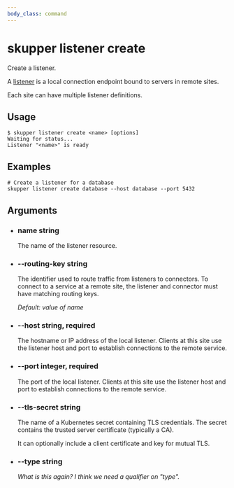 ```yaml
---
body_class: command
---
```


# skupper listener create

Create a listener.

A [listener][listener] is a local connection endpoint bound to
servers in remote sites.

Each site can have multiple listener definitions.

[listener]: concepts.html#listener

## Usage

~~~ shell
$ skupper listener create <name> [options]
Waiting for status...
Listener "<name>" is ready
~~~

## Examples

~~~
# Create a listener for a database
skupper listener create database --host database --port 5432
~~~

## Arguments

- <h3 id="name">name <span class="argument-info">string</span></h3>

  The name of the listener resource.

- <h3 id="--routing-key">--routing-key <span class="argument-info">string</span></h3>

  The identifier used to route traffic from listeners to
  connectors.  To connect to a service at a remote site, the
  listener and connector must have matching routing keys.

  _Default:_ _value of name_

- <h3 id="--host">--host <span class="argument-info">string, required</span></h3>

  The hostname or IP address of the local listener.  Clients
  at this site use the listener host and port to
  establish connections to the remote service.

- <h3 id="--port">--port <span class="argument-info">integer, required</span></h3>

  The port of the local listener.  Clients at this site use
  the listener host and port to establish connections to
  the remote service.

- <h3 id="--tls-secret">--tls-secret <span class="argument-info">string</span></h3>

  The name of a Kubernetes secret containing TLS
  credentials.  The secret contains the trusted server
  certificate (typically a CA).
  
  It can optionally include a client certificate and key for
  mutual TLS.

- <h3 id="--type">--type <span class="argument-info">string</span></h3>

  _What is this again?  I think we need a qualifier on "type"._
